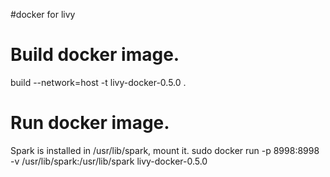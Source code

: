 #docker for livy

# Build docker image.
build --network=host -t livy-docker-0.5.0 .

# Run docker image. 
Spark is installed in /usr/lib/spark, mount it.
sudo docker run -p 8998:8998 -v /usr/lib/spark:/usr/lib/spark livy-docker-0.5.0
